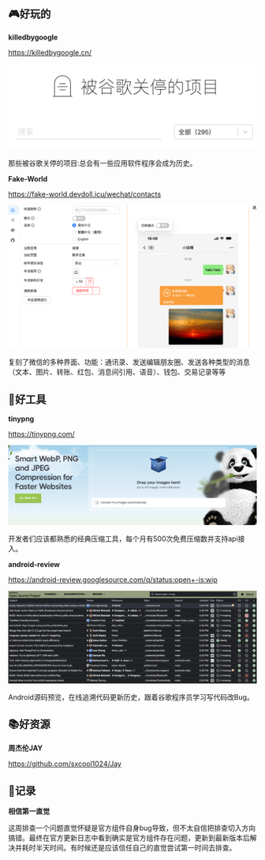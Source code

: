
## 🎮好玩的

**killedbygoogle**

https://killedbygoogle.cn/

 ![20240625101805.png](imgs/20240625101805.png)

那些被谷歌关停的项目:总会有一些应用软件程序会成为历史。

**Fake-World**

https://fake-world.devdoll.icu/wechat/contacts

 ![20240627160858.png](imgs/20240627160858.png)

 
复刻了微信的多种界面、功能：通讯录、发送编辑朋友圈、发送各种类型的消息（文本、图片、转账、红包、消息间引用、语音）、钱包、交易记录等等


## 🔨好工具

**tinypng**

https://tinypng.com/

 ![20240624114254.png](imgs/20240624114254.png)

开发者们应该都熟悉的经典压缩工具，每个月有500次免费压缩数并支持api接入。

**android-review**

https://android-review.googlesource.com/q/status:open+-is:wip

 ![20240625183828.png](imgs/20240625183828.png)

 Android源码预览，在线追溯代码更新历史，跟着谷歌程序员学习写代码改Bug。

## 📚好资源

**周杰伦JAY**

https://github.com/sxcool1024/Jay


 ## 📝记录

 **相信第一直觉**

 这周排查一个问题直觉怀疑是官方组件自身bug导致，但不太自信把排查切入方向搞错。最终在官方更新日志中看到确实是官方组件存在问题，更新到最新版本后解决并耗时半天时间。有时候还是应该信任自己的直觉尝试第一时间去排查。